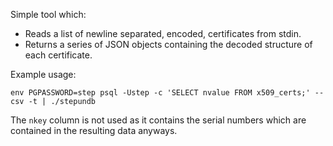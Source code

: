 Simple tool which:

- Reads a list of newline separated, encoded, certificates from stdin.
- Returns a series of JSON objects containing the decoded structure of each certificate.

Example usage:

```
env PGPASSWORD=step psql -Ustep -c 'SELECT nvalue FROM x509_certs;' --csv -t | ./stepundb
```

The `nkey` column is not used as it contains the serial numbers which are contained in the resulting data anyways.

